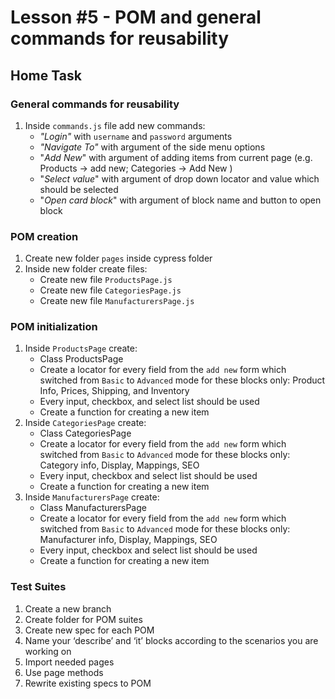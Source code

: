 # Lesson #5 - POM and general commands for reusability

## Home Task

### General commands for reusability

1. Inside `commands.js` file add new commands:
   * *"Login"* with `username` and `password` arguments
   * *"Navigate To"* with argument of the side menu options
   * "*Add New*" with argument of adding items from current page
        (e.g. Products -> add new; Categories -> Add New )
   * "*Select value*" with argument of drop down locator and value which should be selected
   * "*Open card block*" with argument of block name and button to open block

### POM creation

1. Create new folder `pages` inside cypress folder
2. Inside new folder create files:
   * Create new file `ProductsPage.js`
   * Create new file `CategoriesPage.js`
   * Create new file `ManufacturersPage.js`

### POM initialization

1. Inside `ProductsPage` create:
   * Class ProductsPage
   * Create a locator for every field from the `add new` form which switched from `Basic` to `Advanced` mode for these blocks only: Product Info, Prices, Shipping, and Inventory
   * Every input, checkbox, and select list should be used
   * Create a function for creating a new item
2. Inside `CategoriesPage` create:
   * Class CategoriesPage
   * Create a locator for every field from the `add new` form which switched from `Basic` to `Advanced` mode for these blocks only: Category info, Display, Mappings, SEO
   * Every input, checkbox and select list should be used
   * Create a function for creating a new item
3. Inside `ManufacturersPage` create:
   * Class ManufacturersPage
   * Create a locator for every field from the `add new` form which switched from `Basic` to `Advanced` mode for these blocks only: Manufacturer info, Display, Mappings, SEO
   * Every input, checkbox and select list should be used
   * Create a function for creating a new item

### Test Suites

1. Create a new branch
2. Create folder for POM suites
3. Create new spec for each POM
4. Name your ‘describe’ and ‘it’ blocks according to the scenarios you are working on
5. Import needed pages
6. Use page methods
7. Rewrite existing specs to POM
